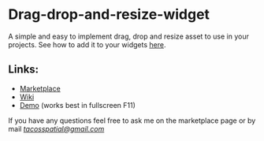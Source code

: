 # Drag-drop-and-resize-widget

A simple and easy to implement drag, drop and resize asset to use in your projects.
See how to add it to your widgets [here](https://github.com/MonsieurDupont/Drag-drop-and-resize-widget/wiki/Implementation).

## Links:

- [Marketplace]()
- [Wiki](https://github.com/MonsieurDupont/Drag-drop-and-resize-widget/wiki/Implementation)
- [Demo](https://drive.google.com/file/d/1Ee-QnYdAYDy2XjWRnhjMRNVKbX_Ks61z/view?usp=sharing) (works best in fullscreen F11)

If you have any questions feel free to ask me on the marketplace page or by mail *tacosspatial@gmail.com*
